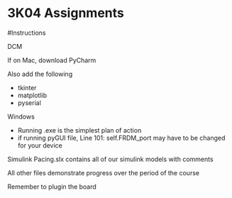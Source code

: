 # 3K04 Assignments

#Instructions 

DCM 

If on Mac, download PyCharm 

Also add the following 
- tkinter
- matplotlib
- pyserial

Windows
- Running .exe is the simplest plan of action
- if running pyGUI file, Line 101: self.FRDM_port may have to be changed for your device 

Simulink 
Pacing.slx contains all of our simulink models with comments 

All other files demonstrate progress over the period of the course

Remember to plugin the board
